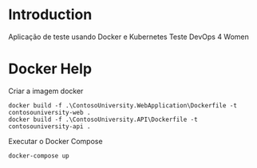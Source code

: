 # Introduction 
Aplicação de teste usando Docker e Kubernetes
Teste DevOps 4 Women
# Docker Help

Criar a imagem docker

```
docker build -f .\ContosoUniversity.WebApplication\Dockerfile -t contosouniversity-web .
docker build -f .\ContosoUniversity.API\Dockerfile -t contosouniversity-api .
```

Executar o Docker Compose

```
docker-compose up
```